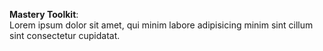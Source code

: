 **Mastery Toolkit**:  
Lorem ipsum dolor sit amet, qui minim labore adipisicing minim sint cillum sint consectetur cupidatat.  

